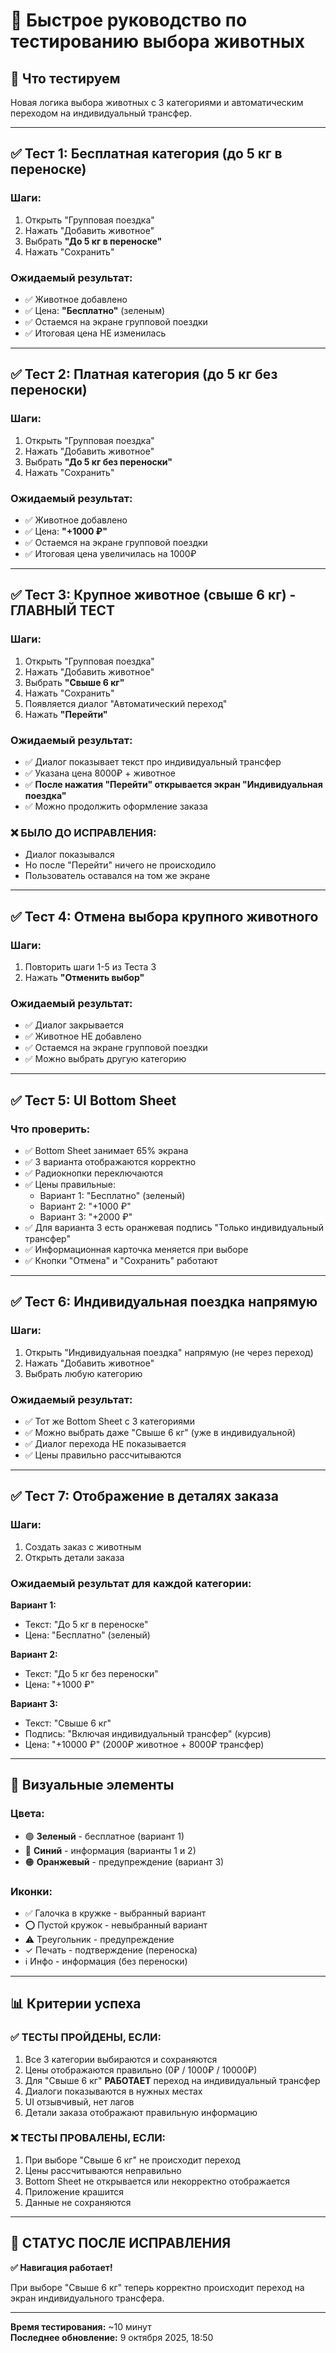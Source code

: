 # 📱 Быстрое руководство по тестированию выбора животных

## 🎯 Что тестируем

Новая логика выбора животных с 3 категориями и автоматическим переходом на индивидуальный трансфер.

---

## ✅ Тест 1: Бесплатная категория (до 5 кг в переноске)

### Шаги:
1. Открыть "Групповая поездка"
2. Нажать "Добавить животное"
3. Выбрать **"До 5 кг в переноске"**
4. Нажать "Сохранить"

### Ожидаемый результат:
- ✅ Животное добавлено
- ✅ Цена: **"Бесплатно"** (зеленым)
- ✅ Остаемся на экране групповой поездки
- ✅ Итоговая цена НЕ изменилась

---

## ✅ Тест 2: Платная категория (до 5 кг без переноски)

### Шаги:
1. Открыть "Групповая поездка"
2. Нажать "Добавить животное"
3. Выбрать **"До 5 кг без переноски"**
4. Нажать "Сохранить"

### Ожидаемый результат:
- ✅ Животное добавлено
- ✅ Цена: **"+1000 ₽"**
- ✅ Остаемся на экране групповой поездки
- ✅ Итоговая цена увеличилась на 1000₽

---

## ✅ Тест 3: Крупное животное (свыше 6 кг) - ГЛАВНЫЙ ТЕСТ

### Шаги:
1. Открыть "Групповая поездка"
2. Нажать "Добавить животное"
3. Выбрать **"Свыше 6 кг"**
4. Нажать "Сохранить"
5. Появляется диалог "Автоматический переход"
6. Нажать **"Перейти"**

### Ожидаемый результат:
- ✅ Диалог показывает текст про индивидуальный трансфер
- ✅ Указана цена 8000₽ + животное
- ✅ **После нажатия "Перейти" открывается экран "Индивидуальная поездка"**
- ✅ Можно продолжить оформление заказа

### ❌ БЫЛО ДО ИСПРАВЛЕНИЯ:
- Диалог показывался
- Но после "Перейти" ничего не происходило
- Пользователь оставался на том же экране

---

## ✅ Тест 4: Отмена выбора крупного животного

### Шаги:
1. Повторить шаги 1-5 из Теста 3
2. Нажать **"Отменить выбор"**

### Ожидаемый результат:
- ✅ Диалог закрывается
- ✅ Животное НЕ добавлено
- ✅ Остаемся на экране групповой поездки
- ✅ Можно выбрать другую категорию

---

## ✅ Тест 5: UI Bottom Sheet

### Что проверить:
- ✅ Bottom Sheet занимает 65% экрана
- ✅ 3 варианта отображаются корректно
- ✅ Радиокнопки переключаются
- ✅ Цены правильные:
  - Вариант 1: "Бесплатно" (зеленый)
  - Вариант 2: "+1000 ₽"
  - Вариант 3: "+2000 ₽"
- ✅ Для варианта 3 есть оранжевая подпись "Только индивидуальный трансфер"
- ✅ Информационная карточка меняется при выборе
- ✅ Кнопки "Отмена" и "Сохранить" работают

---

## ✅ Тест 6: Индивидуальная поездка напрямую

### Шаги:
1. Открыть "Индивидуальная поездка" напрямую (не через переход)
2. Нажать "Добавить животное"
3. Выбрать любую категорию

### Ожидаемый результат:
- ✅ Тот же Bottom Sheet с 3 категориями
- ✅ Можно выбрать даже "Свыше 6 кг" (уже в индивидуальной)
- ✅ Диалог перехода НЕ показывается
- ✅ Цены правильно рассчитываются

---

## ✅ Тест 7: Отображение в деталях заказа

### Шаги:
1. Создать заказ с животным
2. Открыть детали заказа

### Ожидаемый результат для каждой категории:

**Вариант 1:**
- Текст: "До 5 кг в переноске"
- Цена: "Бесплатно" (зеленый)

**Вариант 2:**
- Текст: "До 5 кг без переноски"
- Цена: "+1000 ₽"

**Вариант 3:**
- Текст: "Свыше 6 кг"
- Подпись: "Включая индивидуальный трансфер" (курсив)
- Цена: "+10000 ₽" (2000₽ животное + 8000₽ трансфер)

---

## 🎨 Визуальные элементы

### Цвета:
- 🟢 **Зеленый** - бесплатное (вариант 1)
- 🔵 **Синий** - информация (варианты 1 и 2)
- 🟠 **Оранжевый** - предупреждение (вариант 3)

### Иконки:
- ✅ Галочка в кружке - выбранный вариант
- ⭕ Пустой кружок - невыбранный вариант
- ⚠️ Треугольник - предупреждение
- ✓ Печать - подтверждение (переноска)
- ℹ️ Инфо - информация (без переноски)

---

## 📊 Критерии успеха

### ✅ ТЕСТЫ ПРОЙДЕНЫ, ЕСЛИ:
1. Все 3 категории выбираются и сохраняются
2. Цены отображаются правильно (0₽ / 1000₽ / 10000₽)
3. Для "Свыше 6 кг" **РАБОТАЕТ** переход на индивидуальный трансфер
4. Диалоги показываются в нужных местах
5. UI отзывчивый, нет лагов
6. Детали заказа отображают правильную информацию

### ❌ ТЕСТЫ ПРОВАЛЕНЫ, ЕСЛИ:
1. При выборе "Свыше 6 кг" не происходит переход
2. Цены рассчитываются неправильно
3. Bottom Sheet не открывается или некорректно отображается
4. Приложение крашится
5. Данные не сохраняются

---

## 🚀 СТАТУС ПОСЛЕ ИСПРАВЛЕНИЯ

**✅ Навигация работает!**

При выборе "Свыше 6 кг" теперь корректно происходит переход на экран индивидуального трансфера.

---

**Время тестирования:** ~10 минут  
**Последнее обновление:** 9 октября 2025, 18:50
